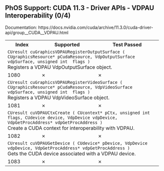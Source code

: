 <h2>PhOS Support: CUDA 11.3 - Driver APIs - VDPAU Interoperability (0/4)</h2>

<p>
Documentation: https://docs.nvidia.com/cuda/archive/11.3.0/cuda-driver-api/group__CUDA__VDPAU.html

<table>
<tr>
<th>Index</th>
<th>Supported</th>
<th>Test Passed</th>
</tr>

<tr>
<td colspan=3>
<code>CUresult cuGraphicsVDPAURegisterOutputSurface ( CUgraphicsResource* pCudaResource, VdpOutputSurface vdpSurface, unsigned int  flags )</code><br>
Registers a VDPAU VdpOutputSurface object.
</td>
</tr>
<tr>
<td>1080</td>
<td>✗</td>
<td>✗</td>
</tr>

<tr>
<td colspan=3>
<code>CUresult cuGraphicsVDPAURegisterVideoSurface ( CUgraphicsResource* pCudaResource, VdpVideoSurface vdpSurface, unsigned int  flags )</code><br>
Registers a VDPAU VdpVideoSurface object.
</td>
</tr>
<tr>
<td>1081</td>
<td>✗</td>
<td>✗</td>
</tr>

<tr>
<td colspan=3>
<code>CUresult cuVDPAUCtxCreate ( CUcontext* pCtx, unsigned int  flags, CUdevice device, VdpDevice vdpDevice, VdpGetProcAddress* vdpGetProcAddress )</code><br>
Create a CUDA context for interoperability with VDPAU.
</td>
</tr>
<tr>
<td>1082</td>
<td>✗</td>
<td>✗</td>
</tr>

<tr>
<td colspan=3>
<code>CUresult cuVDPAUGetDevice ( CUdevice* pDevice, VdpDevice vdpDevice, VdpGetProcAddress* vdpGetProcAddress )</code><br>
Gets the CUDA device associated with a VDPAU device.
</td>
</tr>
<tr>
<td>1083</td>
<td>✗</td>
<td>✗</td>
</tr>
</table>
